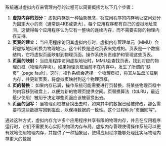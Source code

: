 系统通过虚拟内存来管理内存的过程可以简要概括为以下几个步骤：

1. **虚拟内存的划分：** 虚拟内存是一种抽象概念，将应用程序的内存地址空间划分为固定大小的页（通常是4KB或更大）。每个应用程序都有自己的虚拟地址空间，这使得每个应用程序认为它有一整块的连续内存，而不需要实际的物理内存支持。
2. **页表的建立：** 当应用程序访问其虚拟内存时，虚拟内存管理单元（MMU）会将虚拟地址转换为物理地址。这个转换是通过页表来完成的。页表是一个数据结构，它将虚拟页面映射到物理页面。操作系统负责维护和管理这些页表。
3. **页面的映射：** 当应用程序访问虚拟地址时，MMU会查找页表，找到对应的物理页框（物理内存块）。如果物理页框当前不在内存中，发生了所谓的“缺页”（page fault）。这时，操作系统会选择一个物理页框，将其从磁盘加载到内存，并更新页表，将虚拟页映射到这个物理页框。
4. **页的替换：** 如果内存已满，操作系统可能需要进行页替换，将某些物理页框中的内容移到磁盘上，以便为新的物理页提供空间。页替换算法（如LRU，最近最少使用）被用于决定哪些页面应该被替换出去。
5. **页面的回写：** 当物理页框被替换出去时，如果其中的数据已经被修改，那么需要将这些数据写回到磁盘，以保持数据的一致性。这个过程称为“页面回写”。

通过这种方式，虚拟内存允许多个应用程序共享有限的物理内存，并且在应用程序运行时，它们不需要关心实际的物理内存布局。虚拟内存管理使得操作系统可以更有效地使用物理内存，并提供了一种抽象层，使得应用程序能够处理比实际物理内存更大的数据